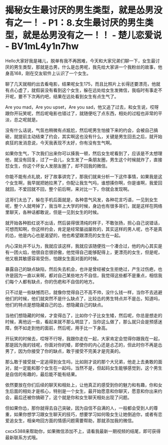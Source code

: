 # 揭秘女生最讨厌的男生类型，就是怂男没有之一！ - P1：8.女生最讨厌的男生类型，就是怂男没有之一！！ - 楚儿恋爱说 - BV1mL4y1n7hw

Hello大家好我是褚儿，脱单有我不再困难，今天和大家兄弟们聊一下，女生最讨厌的男生类型，那就是怂男，什么是怂男呢，我先给大家讲一个我粉丝的故事，他身高168，刚在交友软件上认识了一个女生。

聊了几天就相约出去看电影，结果呢女生175，而且比照片上长得还要漂亮，他就有点心虚了，就假装没有看到这个女生，躲在远处给女生发微信，我临时有事走不开呢，要不下次再约吧，结果在远处看到女生有点生气了。

Are you mad，Are you upset，Are you sad，他又追了过去，和女生说，哎呀跟你开玩笑呢，然后呢电影也错过了，就随便吃了点东西，相处的过程也非常的平淡，总之呢就是。

没有什么话说，气氛也稍微有点尴尬，然后呢男生怕接下来的约会，会被自己搞砸，就提前主动结束了约会，其实啊这也没有什么，关键是男生回去之后，就开始疯狂的发消息说，今天我表现不太好，你有没有生气啊。

如果你生气，下次我们出来你可以揍我一顿，然后女生呢看到了，应该是不太想理他，就没有回复，过了一会儿，女生发了一条朋友圈，男生这个时候就炸了，直接怼女生，你这个坏女人发朋友圈了，却不回我的微信。

你能不能有点礼貌，好了故事讲完了，那我们就来分析一下这件事情，如果我是这个女生啊，我早就把她拉黑了，你配让我生气吗，谁想揍你啊，你是谁啊，我爱回就回，不爱回就不回，整个前后啊，来对比一下，你就会发现啊。

这哥们太怂了，躲在手机后面就是，各种意气风发，各种花言巧语，一见到女生呢，整个人就垮掉了，我当年上大学的时候，身边也有很多哥们，就是这样在网络里聊天，各种话都敢说，但是一见到女生的时候。

就开始各种脸红说不出话，然后装得很清纯的样子，不敢张扬，担心自己说错话，可想而知啊，你这样约会，肯定是经常屡战屡败的，其实这样的男人呢，也不是真的怂，他是内心也是渴望的，他也希望跟漂亮的女生在一起。

内心深处并不认为，我就应该这样，我就应该随便找一个凑合过，他的内心其实是有一团火焰，他很自恋很骄傲，他觉得自己能够配得上，更漂亮的女生，但是呢，他又极其敏感容易受伤，怕跟女生面对面的时候。

暴露自己的缺点缺陷，然后失去机会，也许是曾经被女生拒绝过，产生过伤疤，也许是因为一直以来啊，都对自己某些地方不自信，我觉得这些都不是重点，相信我们每个人都有缺点，你的伤疤和不自信的地方。

只不过是一些缺憾而已，就像你觉得自己不高不帅，没什么钱一样，当你不去逃避他们的时候，他们就突然不是什么缺点了，比较怂的男生特点并不是怂，知道吗，他们的特点是想隐藏自己的怂，想隐藏自己的缺点。

当他们想隐藏的时候，才变得怂了，比如你个子比女生矮，然后呢，你总是想走的时候，离他远一些，看起来就不那么明显了，当你这么做了，那么就只会是预感迷障，倒不如走到他的面前，然后呢，用手比一下身高。

开玩笑的时候去，哎呀不行呀，我跟你走在一起，大家肯定会觉得你跟我在一起，那是因为我的钱呢，你面对你的矮，即使你的内心还是忐忑的，但此时你不再是怂男了，因为你接受了你的缺点，敢于接受不完美才是完美的。

那么敢于接受就一定追得到女生吗，比如刚才说的那个大兄弟，他走上去勇敢的面对，就一定能和那个女生在一起吗，当然不是，但起码女生能够感觉到，这个男生是自信的有趣的，最后能不能有结果。

依然要放在你们后续的聊天和相处上，让他真正的感受到你的魅力和有趣，你和女生后面的相处才是核心，特别是一个女生，最开始愿意和你聊天，愿意和你出来约会，最后还被你搞砸了，这个就是你和女生聊天相处出现了问题。

但如果你怂，那你就得去自己突破，因为自信不自满的人，一般都会受到人的尊重，如果你想学习跟女生聊天的技巧，想要学习如何吸女生让她倒追你，或者有恋爱追女生，相亲吻回方面的情感问题需要帮助，那就添加我的微信。

cxcx5388来帮助你，如果微信添加不上，请看我最新一期视频的结尾，即可获得最新联系方式哦。